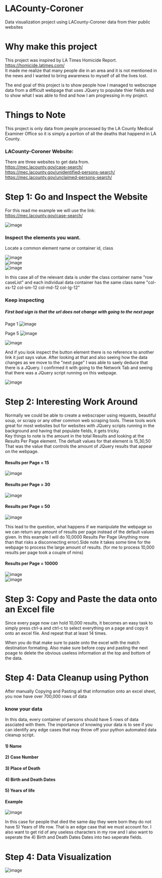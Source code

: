 # LACounty-Coroner
Data visualization project using LACounty-Coroner data from thier public websites

# Why make this project
This project was inspired by LA Times Homicide Report. https://homicide.latimes.com/ <br />
It made me realize that many people die in an area and it is not mentioned in the news and I wanted to bring awareness to myself of all the lives lost. 

The end goal of this project is to show people how I managed to webscrape data from a difficult webpage that uses JQuery to populate thier fields and 
to show what I was able to find and how I am progressing in my project. 

# Things to Note
This project is only data from people processed by the LA County Medical Examiner Office so it is simply a portion of all the deaths that happend in LA County. 

### LACounty-Coroner Website:
There are three websites to get data from. <br />
https://mec.lacounty.gov/case-search/<br />
https://mec.lacounty.gov/unidentified-persons-search/<br />
https://mec.lacounty.gov/unclaimed-persons-search/<br />

# Step 1: Go and Inspect the Website
For this read me example we will use the link: https://mec.lacounty.gov/case-search/<br />

![image](https://user-images.githubusercontent.com/51274827/173214058-ef33c0e7-2aa3-4a13-8c65-0cc879e40d0f.png)<br />

### Inspect the elements you want. <br />
Locate a common element name or container id, class<br />

![image](https://user-images.githubusercontent.com/51274827/173214919-2ae59c8b-e830-494a-9c52-83940a2f42a2.png)<br />
![image](https://user-images.githubusercontent.com/51274827/173214720-04283cc1-aa4a-46b4-8979-23afba726312.png)<br /> 
![image](https://user-images.githubusercontent.com/51274827/173214885-d0e50742-6c8d-4853-95b2-6063cc1e5142.png)<br />

In this case all of the relevant data is under the class container name "row caseList" and each individual data container has the same class name "col-xs-12 col-sm-12 col-md-12 col-lg-12"
<br />

### Keep inspecting

##### First bad sign is that the url does not change with going to the next page
Page 1
![image](https://user-images.githubusercontent.com/51274827/173214161-93f1f79c-ff48-4f6c-a188-34bc06a4d7fb.png)<br />

Page 5
![image](https://user-images.githubusercontent.com/51274827/173214171-dda8fbc5-36c7-4cd1-8a16-c270c667cc14.png)<br />

![image](https://user-images.githubusercontent.com/51274827/173214204-68f33c40-1f75-424c-a6d4-c25789860ca2.png)<br />

And if you look inspect the button element there is no reference to another link it just says value. 
After looking at that and also seeing how the data changes as we move to the "next page" I was able to saely deduce that there is a JQuery. 
I confirmed it with going to the Network Tab and seeing that there was a JQuery script running on this webpage. 

![image](https://user-images.githubusercontent.com/51274827/173215122-aea7b85d-02e6-4e30-9fba-1f81b97299c2.png)

# Step 2: Interesting Work Around
Normally we could be able to create a webscraper using requests, beautiful soup, or scrapy or any other common web scraping tools.
These tools work great for most websites but for websites with JQuery scripts running in the background and having that populate fields, it gets tricky.<br />
Key things to note is the amount in the total Results and looking at the Results Per Page element. The defualt values for that element is 15,30,50 That was the value that controls the amount of JQuery results that appear on the webpage.
#### Results per Page = 15 
![image](https://user-images.githubusercontent.com/51274827/173217158-70112584-7cde-411d-8530-a69579de0cf2.png)<br />
#### Results per Page = 30
![image](https://user-images.githubusercontent.com/51274827/173217173-e3f49bb6-9011-4bcf-b725-d3166f74ebce.png)<br />
#### Results per Page = 50
![image](https://user-images.githubusercontent.com/51274827/173217195-a7012ba8-1199-415b-b53f-394e9870dbe5.png)<br />

This lead to the question, what happens if we manipulate the webpage so we can return any amount of results per page instead of the default values given.
In this example I will do 10,0000 Results Per Page (Anything more than that risks a disconnecting error).Side note it takes some time for the webpage to process the large amount of results. (for me to process 10,000 results per page took a couple of mins)<br />

#### Results per Page = 10000
![image](https://user-images.githubusercontent.com/51274827/173217320-d0dcff52-d1ca-43f2-aff4-19f0eb5af159.png)<br />
![image](https://user-images.githubusercontent.com/51274827/173217513-7df2c110-6beb-44a9-a428-2074313c3648.png)<br />

 
# Step 3: Copy and Paste the data onto an Excel file
Since every page now can hold 10,000 results, it becomes an easy task to simply press ctrl-a and ctrl-c to select everything on a page and copy it onto an excel file. And repeat that at least 14 times. 

When you do that make sure to paste onto the excel with the match destination formating.
Also make sure before copy and pasting the next poage to delete the obvious useless information at the top and bottom of the data. <br />

# Step 4: Data Cleanup using Python
After manually Copying and Pasting all that information onto an excel sheet, you now have over 700,000 rows of data
### know your data
In this data, every container of persons should have 5 rows of data assciated with them. The importance of knowing your data is to see if you can identify any edge cases that may throw off your python automated data cleanup script. 

#### 1) Name 
#### 2) Case Number 
#### 3) Place of Death
#### 4) Birth and Death Dates
#### 5) Years of life
#### Example
![image](https://user-images.githubusercontent.com/51274827/173220146-d1da0da7-5eb1-4c75-a6af-7336c0a51ddd.png)<br />

In this case for people that died the same day they were born they do not have 5) Years of life row. That is an edge case that we must account for. I also want to get rid of any useless characters in my row and I also want to seperate the 4) Birth and Death Dates Dates into two seperate fields. 




# Step 4: Data Visualization

![image](https://user-images.githubusercontent.com/51274827/173510049-a122a8e8-9d4c-4df0-93a4-75fa3c94cc3d.png)

